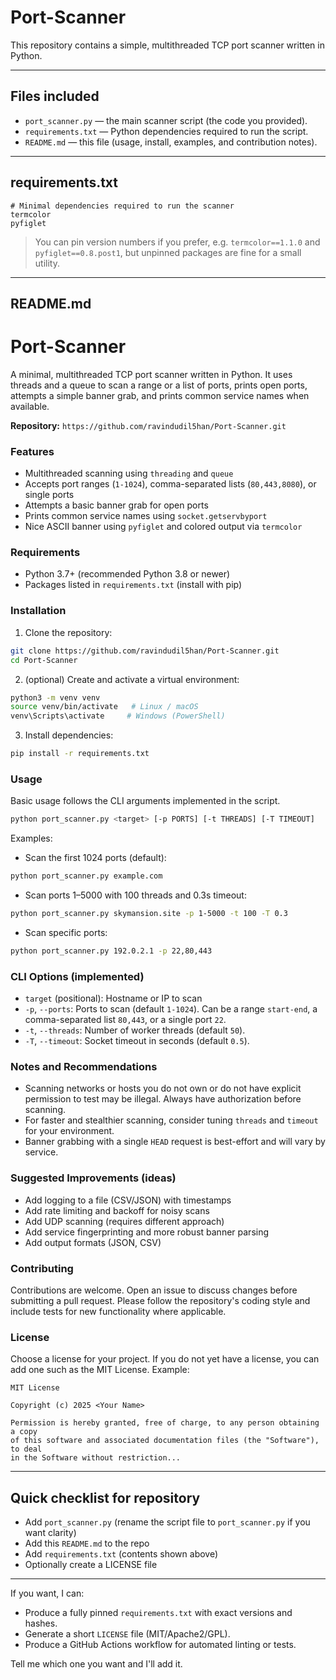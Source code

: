 # Port-Scanner

This repository contains a simple, multithreaded TCP port scanner written in Python.

---

## Files included

* `port_scanner.py` — the main scanner script (the code you provided).
* `requirements.txt` — Python dependencies required to run the script.
* `README.md` — this file (usage, install, examples, and contribution notes).

---

## requirements.txt

```
# Minimal dependencies required to run the scanner
termcolor
pyfiglet
```

> You can pin version numbers if you prefer, e.g. `termcolor==1.1.0` and `pyfiglet==0.8.post1`, but unpinned packages are fine for a small utility.

---

## README.md

# Port-Scanner

A minimal, multithreaded TCP port scanner written in Python. It uses threads and a queue to scan a range or a list of ports, prints open ports, attempts a simple banner grab, and prints common service names when available.

**Repository:** `https://github.com/ravindudil5han/Port-Scanner.git`

### Features

* Multithreaded scanning using `threading` and `queue`
* Accepts port ranges (`1-1024`), comma-separated lists (`80,443,8080`), or single ports
* Attempts a basic banner grab for open ports
* Prints common service names using `socket.getservbyport`
* Nice ASCII banner using `pyfiglet` and colored output via `termcolor`

### Requirements

* Python 3.7+ (recommended Python 3.8 or newer)
* Packages listed in `requirements.txt` (install with pip)

### Installation

1. Clone the repository:

```bash
git clone https://github.com/ravindudil5han/Port-Scanner.git
cd Port-Scanner
```

2. (optional) Create and activate a virtual environment:

```bash
python3 -m venv venv
source venv/bin/activate   # Linux / macOS
venv\Scripts\activate     # Windows (PowerShell)
```

3. Install dependencies:

```bash
pip install -r requirements.txt
```

### Usage

Basic usage follows the CLI arguments implemented in the script.

```bash
python port_scanner.py <target> [-p PORTS] [-t THREADS] [-T TIMEOUT]
```

Examples:

* Scan the first 1024 ports (default):

```bash
python port_scanner.py example.com
```

* Scan ports 1–5000 with 100 threads and 0.3s timeout:

```bash
python port_scanner.py skymansion.site -p 1-5000 -t 100 -T 0.3
```

* Scan specific ports:

```bash
python port_scanner.py 192.0.2.1 -p 22,80,443
```

### CLI Options (implemented)

* `target` (positional): Hostname or IP to scan
* `-p`, `--ports`: Ports to scan (default `1-1024`). Can be a range `start-end`, a comma-separated list `80,443`, or a single port `22`.
* `-t`, `--threads`: Number of worker threads (default `50`).
* `-T`, `--timeout`: Socket timeout in seconds (default `0.5`).

### Notes and Recommendations

* Scanning networks or hosts you do not own or do not have explicit permission to test may be illegal. Always have authorization before scanning.
* For faster and stealthier scanning, consider tuning `threads` and `timeout` for your environment.
* Banner grabbing with a single `HEAD` request is best-effort and will vary by service.

### Suggested Improvements (ideas)

* Add logging to a file (CSV/JSON) with timestamps
* Add rate limiting and backoff for noisy scans
* Add UDP scanning (requires different approach)
* Add service fingerprinting and more robust banner parsing
* Add output formats (JSON, CSV)

### Contributing

Contributions are welcome. Open an issue to discuss changes before submitting a pull request. Please follow the repository's coding style and include tests for new functionality where applicable.

### License

Choose a license for your project. If you do not yet have a license, you can add one such as the MIT License. Example:

```
MIT License

Copyright (c) 2025 <Your Name>

Permission is hereby granted, free of charge, to any person obtaining a copy
of this software and associated documentation files (the "Software"), to deal
in the Software without restriction...
```

---

## Quick checklist for repository

* Add `port_scanner.py` (rename the script file to `port_scanner.py` if you want clarity)
* Add this `README.md` to the repo
* Add `requirements.txt` (contents shown above)
* Optionally create a LICENSE file

---

If you want, I can:

* Produce a fully pinned `requirements.txt` with exact versions and hashes.
* Generate a short `LICENSE` file (MIT/Apache2/GPL).
* Produce a GitHub Actions workflow for automated linting or tests.

Tell me which one you want and I'll add it.
